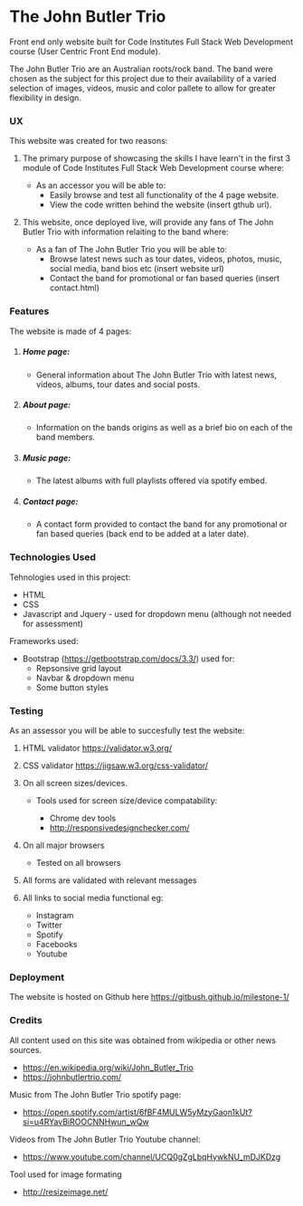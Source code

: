 # The John Butler Trio

Front end only website built for Code Institutes Full Stack Web Development course (User Centric Front End module).

The John Butler Trio are an Australian roots/rock band. The band were chosen as the subject for this project due to their availability of a
varied selection of images, videos, music and color pallete to allow for greater flexibility in design.

### UX

This website was created for two reasons:

1. The primary purpose of showcasing the skills I have learn't in the first 3 module of Code Institutes Full Stack Web Development course where:

    - As an accessor you will be able to:
        - Easily browse and test all functionality of the 4 page website.
        - View the code written behind the website (insert gthub url).

2. This website, once deployed live, will provide any fans of The John Butler Trio with information relaiting to the band where:

    - As a fan of The John Butler Trio you will be able to:
        - Browse latest news such as tour dates, videos, photos, music, social media, band bios etc (insert website url)
        - Contact the band for promotional or fan based queries (insert contact.html)

### Features

The website is made of 4 pages:

1. ##### Home page: 
    - General information about The John Butler Trio with latest news, videos, albums, tour dates and social posts.
2. ##### About page:
    - Information on the bands origins as well as a brief bio on each of the band members.
3. ##### Music page: 
    - The latest albums with full playlists offered via spotify embed.
4. ##### Contact page:
    - A contact form provided to contact the band for any promotional or fan based queries (back end to be added at a later date).


### Technologies Used

Tehnologies used in this project:

* HTML
* CSS
* Javascript and Jquery - used for dropdown menu (although not needed for assessment)

Frameworks used:

* Bootstrap (https://getbootstrap.com/docs/3.3/) used for: 
    - Repsonsive grid layout
    - Navbar & dropdown menu
    - Some button styles

### Testing

As an assessor you will be able to succesfully test the website: 

1. HTML validator https://validator.w3.org/
2. CSS validator https://jigsaw.w3.org/css-validator/
3. On all screen sizes/devices.

    * Tools used for screen size/device compatability:

        - Chrome dev tools
        - http://responsivedesignchecker.com/

4. On all major browsers
    * Tested on all browsers 

5. All forms are validated with relevant messages

6. All links to social media functional eg:
    * Instagram
    * Twitter
    * Spotify 
    * Facebooks
    * Youtube

### Deployment

The website is hosted on Github here https://gitbush.github.io/milestone-1/ 

### Credits

All content used on this site was obtained from wikipedia or other news sources.
* https://en.wikipedia.org/wiki/John_Butler_Trio
* https://johnbutlertrio.com/

Music from The John Butler Trio spotify page:
* https://open.spotify.com/artist/6fBF4MULW5yMzyGaon1kUt?si=u4RYavBiROOCNNHwun_wQw

Videos from The John Butler Trio Youtube channel:
* https://www.youtube.com/channel/UCQ0gZgLbqHywkNU_mDJKDzg

Tool used for image formating 

* http://resizeimage.net/

